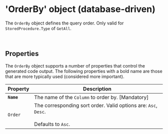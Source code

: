 # 'OrderBy' object (database-driven)

The `OrderBy` object defines the query order. Only valid for `StoredProcedure.Type` of `GetAll`.

<br/>

## Properties
The `OrderBy` object supports a number of properties that control the generated code output. The following properties with a bold name are those that are more typically used (considered more important).

Property | Description
-|-
**`Name`** | The name of the `Column` to order by. [Mandatory]
`Order` | The corresponding sort order. Valid options are: `Asc`, `Desc`.<br/><br/>Defaults to `Asc`.

